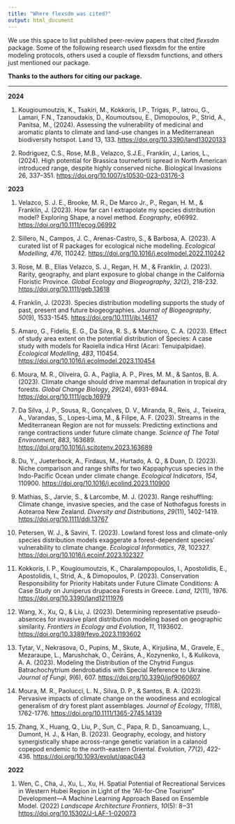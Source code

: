 ```yaml
---
title: "Where flexsdm was cited?"
output: html_document
---
```


We use this space to list published peer-review papers that cited *flexsdm* package. Some of the following research used flexsdm for the entire modeling protocols, others used a couple of flexsdm functions, and others just mentioned our package.

**Thanks to the authors for citing our package.**

------------------------------------------------------------------------

**2024**

1.  Kougioumoutzis, K., Tsakiri, M., Kokkoris, I.P., Trigas, P., Iatrou, G., Lamari, F.N., Tzanoudakis, D., Koumoutsou, E., Dimopoulos, P., Strid, A., Panitsa, M., (2024). Assessing the vulnerability of medicinal and aromatic plants to climate and land-use changes in a Mediterranean biodiversity hotspot. Land 13, 133. <https://doi.org/10.3390/land13020133>

2.  Rodriguez, C.S., Rose, M.B., Velazco, S.J.E., Franklin, J., Larios, L., (2024). High potential for Brassica tournefortii spread in North American introduced range, despite highly conserved niche. Biological Invasions 26, 337–351. <https://doi.org/10.1007/s10530-023-03176-3>

**2023**

1.  Velazco, S. J. E., Brooke, M. R., De Marco Jr., P., Regan, H. M., & Franklin, J. (2023). How far can I extrapolate my species distribution model? Exploring Shape, a novel method. *Ecography*, e06992. <https://doi.org/10.1111/ecog.06992>

2.  Sillero, N., Campos, J. C., Arenas-Castro, S., & Barbosa, A. (2023). A curated list of R packages for ecological niche modelling. *Ecological Modelling*, *476*, 110242. <https://doi.org/10.1016/j.ecolmodel.2022.110242>

3.  Rose, M. B., Elías Velazco, S. J., Regan, H. M., & Franklin, J. (2023). Rarity, geography, and plant exposure to global change in the California Floristic Province. *Global Ecology and Biogeography*, *32*(2), 218-232. <https://doi.org/10.1111/geb.13618>

4.  Franklin, J. (2023). Species distribution modelling supports the study of past, present and future biogeographies. *Journal of Biogeography*, *50*(9), 1533-1545. <https://doi.org/10.1111/jbi.14617>

5.  Amaro, G., Fidelis, E. G., Da Silva, R. S., & Marchioro, C. A. (2023). Effect of study area extent on the potential distribution of Species: A case study with models for Raoiella indica Hirst (Acari: Tenuipalpidae). *Ecological Modelling*, *483*, 110454. <https://doi.org/10.1016/j.ecolmodel.2023.110454>

6.  Moura, M. R., Oliveira, G. A., Paglia, A. P., Pires, M. M., & Santos, B. A. (2023). Climate change should drive mammal defaunation in tropical dry forests. *Global Change Biology*, *29*(24), 6931-6944. <https://doi.org/10.1111/gcb.16979>

7.  Da Silva, J. P., Sousa, R., Gonçalves, D. V., Miranda, R., Reis, J., Teixeira, A., Varandas, S., Lopes-Lima, M., & Filipe, A. F. (2023). Streams in the Mediterranean Region are not for mussels: Predicting extinctions and range contractions under future climate change. *Science of The Total Environment*, *883*, 163689. <https://doi.org/10.1016/j.scitotenv.2023.163689>

8.  Du, Y., Jueterbock, A., Firdaus, M., Hurtado, A. Q., & Duan, D. (2023). Niche comparison and range shifts for two Kappaphycus species in the Indo-Pacific Ocean under climate change. *Ecological Indicators*, *154*, 110900. <https://doi.org/10.1016/j.ecolind.2023.110900>

9.  Mathias, S., Jarvie, S., & Larcombe, M. J. (2023). Range reshuffling: Climate change, invasive species, and the case of Nothofagus forests in Aotearoa New Zealand. *Diversity and Distributions*, *29*(11), 1402-1419. <https://doi.org/10.1111/ddi.13767>

10. Petersen, W. J., & Savini, T. (2023). Lowland forest loss and climate-only species distribution models exaggerate a forest-dependent species' vulnerability to climate change. *Ecological Informatics*, *78*, 102327. <https://doi.org/10.1016/j.ecoinf.2023.102327>

11. Kokkoris, I. P., Kougioumoutzis, K., Charalampopoulos, I., Apostolidis, E., Apostolidis, I., Strid, A., & Dimopoulos, P. (2023). Conservation Responsibility for Priority Habitats under Future Climate Conditions: A Case Study on Juniperus drupacea Forests in Greece. *Land*, *12*(11), 1976. <https://doi.org/10.3390/land12111976>

12. Wang, X., Xu, Q., & Liu, J. (2023). Determining representative pseudo-absences for invasive plant distribution modeling based on geographic similarity. *Frontiers in Ecology and Evolution*, *11*, 1193602. <https://doi.org/10.3389/fevo.2023.1193602>

13. Tytar, V., Nekrasova, O., Pupins, M., Skute, A., Kirjušina, M., Gravele, E., Mezaraupe, L., Marushchak, O., Čeirāns, A., Kozynenko, I., & Kulikova, A. A. (2023). Modeling the Distribution of the Chytrid Fungus Batrachochytrium dendrobatidis with Special Reference to Ukraine. *Journal of Fungi*, *9*(6), 607. <https://doi.org/10.3390/jof9060607>

14. Moura, M. R., Paolucci, L. N., Silva, D. P., & Santos, B. A. (2023). Pervasive impacts of climate change on the woodiness and ecological generalism of dry forest plant assemblages. *Journal of Ecology*, *111*(8), 1762-1776. <https://doi.org/10.1111/1365-2745.14139>

15. Zhang, X., Huang, Q., Liu, P., Sun, C., Papa, R. D., Sanoamuang, L., Dumont, H. J., & Han, B. (2023). Geography, ecology, and history synergistically shape across-range genetic variation in a calanoid copepod endemic to the north-eastern Oriental. *Evolution*, *77*(2), 422-436. <https://doi.org/10.1093/evolut/qpac043>

**2022**

1.  Wen, C., Cha, J., Xu, L., Xu, H. Spatial Potential of Recreational Services in Western Hubei Region in Light of the “All-for-One Tourism” Development—A Machine Learning Approach Based on Ensemble Model. (2022) *Landscape Architecture Frontiers*, *10*(5): 8‒31 <https://doi.org/10.15302/J-LAF-1-020073>
